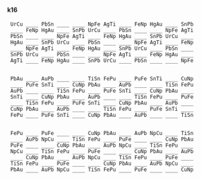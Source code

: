 #### k16 

     UrCu ____ PbSn ____ ____ NpFe AgTi ____ FeNp HgAu ____ SnPb 
     ____ FeNp HgAu ____ SnPb UrCu ____ PbSn ____ ____ NpFe AgTi 
     PbSn ____ ____ NpFe AgTi ____ FeNp HgAu ____ SnPb UrCu ____ 
     HgAu ____ SnPb UrCu ____ PbSn ____ ____ NpFe AgTi ____ FeNp 
     ____ NpFe AgTi ____ FeNp HgAu ____ SnPb UrCu ____ PbSn ____ 
     SnPb UrCu ____ PbSn ____ ____ NpFe AgTi ____ FeNp HgAu ____ 
     AgTi ____ FeNp HgAu ____ SnPb UrCu ____ PbSn ____ ____ NpFe 


     PbAu ____ AuPb ____ ____ TiSn FePu ____ PuFe SnTi ____ CuNp 
     ____ PuFe SnTi ____ CuNp PbAu ____ AuPb ____ ____ TiSn FePu 
     AuPb ____ ____ TiSn FePu ____ PuFe SnTi ____ CuNp PbAu ____ 
     SnTi ____ CuNp PbAu ____ AuPb ____ ____ TiSn FePu ____ PuFe 
     ____ TiSn FePu ____ PuFe SnTi ____ CuNp PbAu ____ AuPb ____ 
     CuNp PbAu ____ AuPb ____ ____ TiSn FePu ____ PuFe SnTi ____ 
     FePu ____ PuFe SnTi ____ CuNp PbAu ____ AuPb ____ ____ TiSn 


     FePu ____ PuFe ____ ____ CuNp PbAu ____ AuPb NpCu ____ TiSn 
     ____ AuPb NpCu ____ TiSn FePu ____ PuFe ____ ____ CuNp PbAu 
     PuFe ____ ____ CuNp PbAu ____ AuPb NpCu ____ TiSn FePu ____ 
     NpCu ____ TiSn FePu ____ PuFe ____ ____ CuNp PbAu ____ AuPb 
     ____ CuNp PbAu ____ AuPb NpCu ____ TiSn FePu ____ PuFe ____ 
     TiSn FePu ____ PuFe ____ ____ CuNp PbAu ____ AuPb NpCu ____ 
     PbAu ____ AuPb NpCu ____ TiSn FePu ____ PuFe ____ ____ CuNp 


